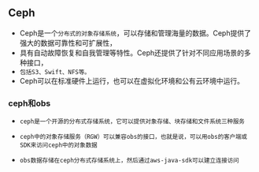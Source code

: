 ## Ceph
* Ceph是一个`分布式的对象存储系统`，可以存储和管理海量的数据。Ceph提供了强大的数据可靠性和可扩展性，
* 具有自动故障恢复和自我管理等特性。Ceph还提供了针对不同应用场景的多种接口，
* `包括S3、Swift、NFS等。`
* Ceph可以在标准硬件上运行，也可以在虚拟化环境和公有云环境中运行。


### ceph和obs
* `ceph是一个开源的分布式存储系统，它可以提供对象存储、块存储和文件系统三种服务`
* `ceph中的对象存储服务（RGW）可以兼容obs的接口，也就是说，可以用obs的客户端或SDK来访问ceph中的对象数据`

* `obs数据存储在ceph分布式存储系统上，然后通过aws-java-sdk可以建立连接访问`
















